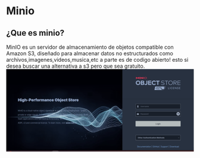 # Minio
## ¿Que es minio?
MinIO es un servidor de almacenamiento de objetos compatible con Amazon S3, diseñado para almacenar datos no estructurados como archivos,imagenes,videos,musica,etc
a parte es de codigo abierto! esto si desea buscar una alternativa a s3 pero que sea gratuito.
![miniologin](recursos/minio.png)

